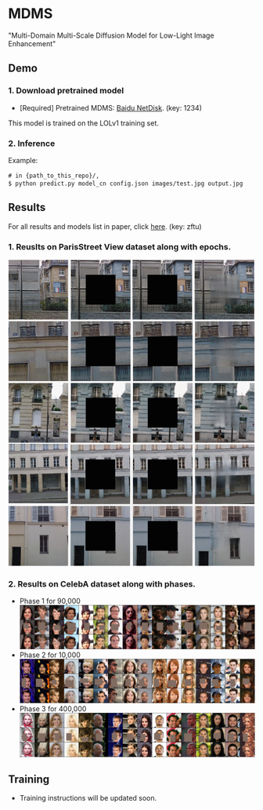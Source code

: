 # MDMS
"Multi-Domain Multi-Scale Diffusion Model for Low-Light Image Enhancement"

## Demo
### 1. Download pretrained model

* [Required] Pretrained MDMS: [Baidu NetDisk](https://pan.baidu.com/s/1J8rrUW8K0Cw2L94sgMI-vQ). (key: 1234)

This model is trained on the LOLv1 training set. 

### 2. Inference
Example:
```
# in {path_to_this_repo}/,
$ python predict.py model_cn config.json images/test.jpg output.jpg
```


## Results
For all results and models list in paper, click [here](https://pan.baidu.com/s/1O8hOVflnLGLSLP07nXp_sg?pwd=zftu ). (key: zftu)

### 1. Reuslts on ParisStreet View dataset along with epochs.
![All text](https://github.com/Oliiveralien/DLclass-Oliver_Inpainting/blob/master/images/GIF%202020-8-20%2010-56-41.gif)
### 2. Results on CelebA dataset along with phases.
* Phase 1 for 90,000
![All text](https://github.com/Oliiveralien/DLclass-Oliver_Inpainting/blob/master/images/phase1_step9000.png)
* Phase 2 for 10,000
![All text](https://github.com/Oliiveralien/DLclass-Oliver_Inpainting/blob/master/images/phase2_step1000.png)
* Phase 3 for 400,000
![All text](https://github.com/Oliiveralien/DLclass-Oliver_Inpainting/blob/master/images/phase3_step40000.png)


## Training
* Training instructions will be updated soon.
